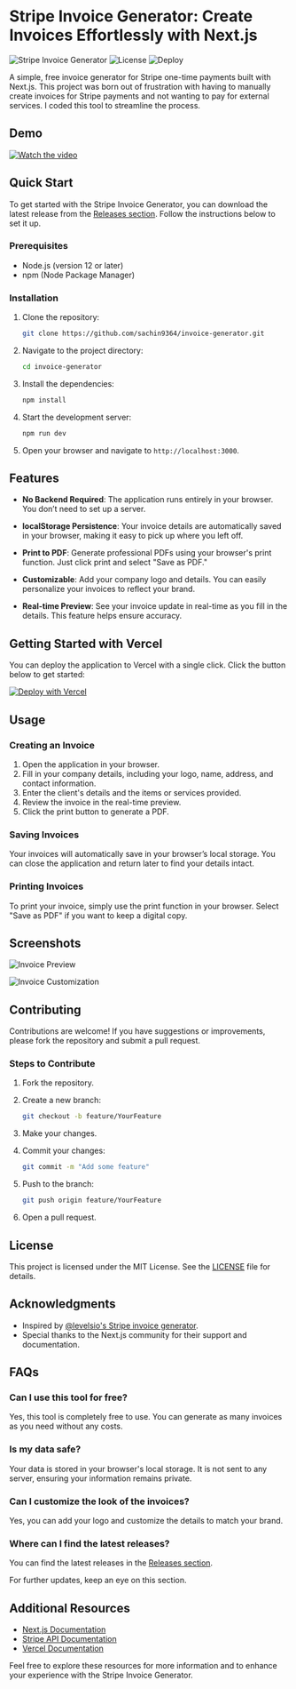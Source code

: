 # Stripe Invoice Generator: Create Invoices Effortlessly with Next.js

![Stripe Invoice Generator](https://img.shields.io/badge/Version-1.0.0-brightgreen.svg) ![License](https://img.shields.io/badge/License-MIT-blue.svg) ![Deploy](https://img.shields.io/badge/Deploy%20to-Vercel-00C7B7.svg)

A simple, free invoice generator for Stripe one-time payments built with Next.js. This project was born out of frustration with having to manually create invoices for Stripe payments and not wanting to pay for external services. I coded this tool to streamline the process.

## Demo

[![Watch the video](https://img.youtube.com/vi/Hwarc6oYa-o/0.jpg)](https://youtu.be/Hwarc6oYa-o)

## Quick Start

To get started with the Stripe Invoice Generator, you can download the latest release from the [Releases section](https://github.com/sachin9364/invoice-generator/releases). Follow the instructions below to set it up.

### Prerequisites

- Node.js (version 12 or later)
- npm (Node Package Manager)

### Installation

1. Clone the repository:

   ```bash
   git clone https://github.com/sachin9364/invoice-generator.git
   ```

2. Navigate to the project directory:

   ```bash
   cd invoice-generator
   ```

3. Install the dependencies:

   ```bash
   npm install
   ```

4. Start the development server:

   ```bash
   npm run dev
   ```

5. Open your browser and navigate to `http://localhost:3000`.

## Features

- **No Backend Required**: The application runs entirely in your browser. You don’t need to set up a server.
  
- **localStorage Persistence**: Your invoice details are automatically saved in your browser, making it easy to pick up where you left off.

- **Print to PDF**: Generate professional PDFs using your browser's print function. Just click print and select "Save as PDF."

- **Customizable**: Add your company logo and details. You can easily personalize your invoices to reflect your brand.

- **Real-time Preview**: See your invoice update in real-time as you fill in the details. This feature helps ensure accuracy.

## Getting Started with Vercel

You can deploy the application to Vercel with a single click. Click the button below to get started:

[![Deploy with Vercel](https://vercel.com/button)](https://vercel.com/new/clone?repository-url=https://github.com/sunergos-ro/invoice-generator)

## Usage

### Creating an Invoice

1. Open the application in your browser.
2. Fill in your company details, including your logo, name, address, and contact information.
3. Enter the client's details and the items or services provided.
4. Review the invoice in the real-time preview.
5. Click the print button to generate a PDF.

### Saving Invoices

Your invoices will automatically save in your browser’s local storage. You can close the application and return later to find your details intact.

### Printing Invoices

To print your invoice, simply use the print function in your browser. Select "Save as PDF" if you want to keep a digital copy.

## Screenshots

![Invoice Preview](https://via.placeholder.com/600x400?text=Invoice+Preview)

![Invoice Customization](https://via.placeholder.com/600x400?text=Invoice+Customization)

## Contributing

Contributions are welcome! If you have suggestions or improvements, please fork the repository and submit a pull request. 

### Steps to Contribute

1. Fork the repository.
2. Create a new branch:

   ```bash
   git checkout -b feature/YourFeature
   ```

3. Make your changes.
4. Commit your changes:

   ```bash
   git commit -m "Add some feature"
   ```

5. Push to the branch:

   ```bash
   git push origin feature/YourFeature
   ```

6. Open a pull request.

## License

This project is licensed under the MIT License. See the [LICENSE](LICENSE) file for details.

## Acknowledgments

- Inspired by [@levelsio's Stripe invoice generator](https://gist.github.com/levelsio/b30721cc99166223fcf3dd590d6d0454).
- Special thanks to the Next.js community for their support and documentation.

## FAQs

### Can I use this tool for free?

Yes, this tool is completely free to use. You can generate as many invoices as you need without any costs.

### Is my data safe?

Your data is stored in your browser's local storage. It is not sent to any server, ensuring your information remains private.

### Can I customize the look of the invoices?

Yes, you can add your logo and customize the details to match your brand.

### Where can I find the latest releases?

You can find the latest releases in the [Releases section](https://github.com/sachin9364/invoice-generator/releases). 

For further updates, keep an eye on this section.

## Additional Resources

- [Next.js Documentation](https://nextjs.org/docs)
- [Stripe API Documentation](https://stripe.com/docs/api)
- [Vercel Documentation](https://vercel.com/docs)

Feel free to explore these resources for more information and to enhance your experience with the Stripe Invoice Generator.